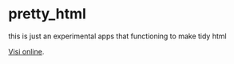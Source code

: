 pretty_html
===========

this is just an experimental apps that functioning to make tidy html

[Visi online](http://html-prettify.appspot.com/result).
